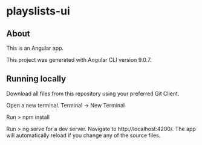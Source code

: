 # playslists-ui


## About
This is an Angular app.

This project was generated with Angular CLI version 9.0.7.

## Running locally
Download all files from this repository using your preferred Git Client.

Open a new terminal. Terminal -> New Terminal

Run > npm install

Run > ng serve
for a dev server. Navigate to http://localhost:4200/. The app will automatically reload if you change any of the source files.
 
